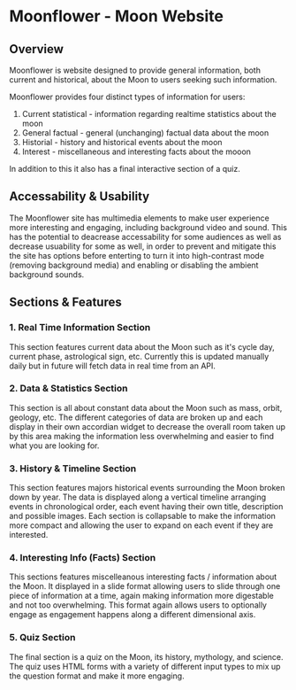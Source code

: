 # Moonflower - Moon Website

## Overview

Moonflower is website designed to provide general information, both current and historical, about the Moon to users seeking such information.

Moonflower provides four distinct types of information for users:

1. Current statistical - information regarding realtime statistics about the moon
2. General factual - general (unchanging) factual data about the moon
3. Historial - history and historical events about the moon
4. Interest - miscellaneous and interesting facts about the mooon

In addition to this it also has a final interactive section of a quiz.

## Accessability & Usability

The Moonflower site has multimedia elements to make user experience more interesting and engaging, including background video and sound. This has the potential to deacrease accessability for some audiences as well as decrease usuability for some as well, in order to prevent and mitigate this the site has options before enterting to turn it into high-contrast mode (removing background media) and enabling or disabling the ambient background sounds.

## Sections & Features

### 1. Real Time Information Section

This section features current data about the Moon such as it's cycle day, current phase, astrological sign, etc. Currently this is updated manually daily but in future will fetch data in real time from an API.

### 2. Data & Statistics Section

This section is all about constant data about the Moon such as mass, orbit, geology, etc. The different categories of data are broken up and each display in their own accordian widget to decrease the overall room taken up by this area making the information less overwhelming and easier to find what you are looking for.

### 3. History & Timeline Section

This section features majors historical events surrounding the Moon broken down by year. The data is displayed along a vertical timeline arranging events in chronological order, each event having their own title, description and possible images. Each section is collapsable to make the information more compact and allowing the user to expand on each event if they are interested.

### 4. Interesting Info (Facts) Section

This sections features miscelleanous interesting facts / information about the Moon. It displayed in a slide format allowing users to slide through one piece of information at a time, again making information more digestable and not too overwhelming. This format again allows users to optionally engage as engagement happens along a different dimensional axis.

### 5. Quiz Section

The final section is a quiz on the Moon, its history, mythology, and science. The quiz uses HTML forms with a variety of different input types to mix up the question format and make it more engaging.
